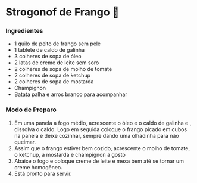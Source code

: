 # Strogonof de Frango :chicken:

### Ingredientes

- 1 quilo de peito de frango sem pele
- 1 tablete de caldo de galinha
- 3 colheres de sopa de óleo
- 2 latas de creme de leite sem soro
- 2 colheres de sopa de molho de tomate
- 2 colheres de sopa de ketchup
- 2 colheres de sopa de mostarda
- Champignon
- Batata palha e arros branco para acompanhar

### Modo de Preparo

1. Em uma panela a fogo médio, acrescente o óleo e o caldo de galinha e , dissolva o caldo. Logo em seguida coloque o frango picado em cubos na panela e deixe cozinhar, sempre dando uma olhadinha para não queimar.
2. Assim que o frango estiver bem cozido, acrescente o molho de tomate, o ketchup, a mostarda e champignon a gosto
3. Abaixe o fogo e coloque creme de leite e mexa bem até se tornar um creme homogêneo.
4. Está pronto para servir.